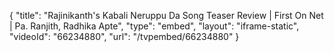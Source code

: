 {
    "title": "Rajinikanth's Kabali Neruppu Da Song Teaser Review | First On Net | Pa. Ranjith, Radhika Apte",
    "type": "embed",
    "layout": "iframe-static",
    "videoId": "66234880",
    "url": "\/tvpembed\/66234880"
}